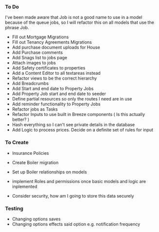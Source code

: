 ### To Do

I've been made aware that Job is not a good name to use in a model because of the queue jobs, so I will refactor this on all models that use the phrase Job.

- Fill out Mortgage Migrations
- Fill out Tenancy Agreements Migrations
- Add purchase document uploads for House
- Add Purchase comments
- Add Snags list to jobs page
- Attach images to jobs
- Add Safety certificates to properties
- Add a Content Editor to all textareas instead
- Refactor views to be the correct hierarchy
- Add Breadcrumbs
- Add Start and end date to Property Jobs
- Add Property Job start and end date to seeder
- Define partial resources so only the routes I need are in use
- Add reminder functionality to Property Jobs
- Refactor jobs as Tasks
- Refactor Inputs to use built in Breeze components ( Is this actually better? )
- Hash everything so I can't see private details in the database
- Add Logic to process prices. Decide on a definite set of rules for input


### To Create

- Insurance Policies
- Create Boiler migration
- Set up Boiler relationships on models

- implement Roles and permissions once basic models and logic are inplemented
- Consider security, how am I going to store this data securely


### Testing 

- Changing options saves 
- Changing options effects said option e.g. notification frequency
